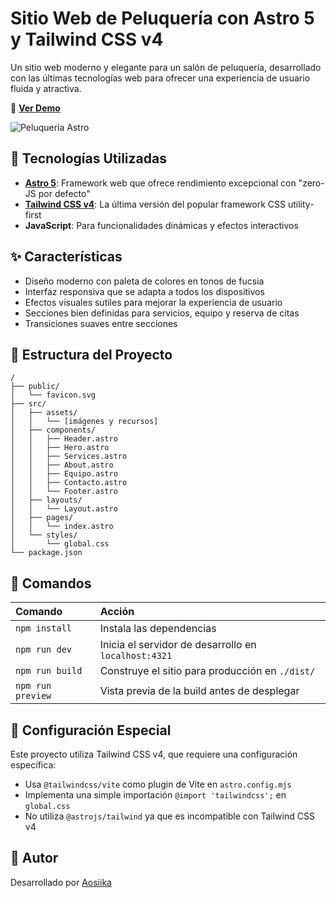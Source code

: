 # Sitio Web de Peluquería con Astro 5 y Tailwind CSS v4

Un sitio web moderno y elegante para un salón de peluquería, desarrollado con las últimas tecnologías web para ofrecer una experiencia de usuario fluida y atractiva.

🔗 **[Ver Demo](https://beautyhair-ao.netlify.app/)**

![Peluquería Astro](https://github.com/Aosiika/peluqeria-astro/src/assets/preview.png)

## 🚀 Tecnologías Utilizadas

- **[Astro 5](https://astro.build/)**: Framework web que ofrece rendimiento excepcional con "zero-JS por defecto"
- **[Tailwind CSS v4](https://tailwindcss.com/)**: La última versión del popular framework CSS utility-first
- **JavaScript**: Para funcionalidades dinámicas y efectos interactivos

## ✨ Características

- Diseño moderno con paleta de colores en tonos de fucsia
- Interfaz responsiva que se adapta a todos los dispositivos
- Efectos visuales sutiles para mejorar la experiencia de usuario
- Secciones bien definidas para servicios, equipo y reserva de citas
- Transiciones suaves entre secciones

## 📂 Estructura del Proyecto

```text
/
├── public/
│   └── favicon.svg
├── src/
│   ├── assets/
│   │   └── [imágenes y recursos]
│   ├── components/
│   │   ├── Header.astro
│   │   ├── Hero.astro
│   │   ├── Services.astro
│   │   ├── About.astro
│   │   ├── Equipo.astro
│   │   ├── Contacto.astro
│   │   └── Footer.astro
│   ├── layouts/
│   │   └── Layout.astro
│   ├── pages/
│   │   └── index.astro
│   └── styles/
│       └── global.css
└── package.json
```

## 🧞 Comandos

| Comando                   | Acción                                              |
| :------------------------ | :-------------------------------------------------- |
| `npm install`             | Instala las dependencias                            |
| `npm run dev`             | Inicia el servidor de desarrollo en `localhost:4321`|
| `npm run build`           | Construye el sitio para producción en `./dist/`     |
| `npm run preview`         | Vista previa de la build antes de desplegar         |

## 🔧 Configuración Especial

Este proyecto utiliza Tailwind CSS v4, que requiere una configuración específica:

- Usa `@tailwindcss/vite` como plugin de Vite en `astro.config.mjs`
- Implementa una simple importación `@import 'tailwindcss';` en `global.css`
- No utiliza `@astrojs/tailwind` ya que es incompatible con Tailwind CSS v4

## 👥 Autor

Desarrollado por [Aosiika](https://github.com/Aosiika)
